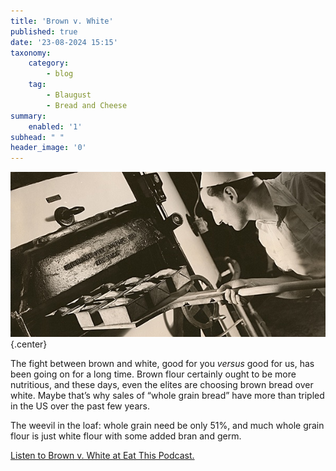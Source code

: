 ```yaml
---
title: 'Brown v. White'
published: true
date: '23-08-2024 15:15'
taxonomy:
    category:
        - blog
    tag:
        - Blaugust
        - Bread and Cheese
summary:
    enabled: '1'
subhead: " "
header_image: '0'
---
```


![Monochrome image of a baker putting loaf tins into an over. The baker wears a pristine white chef's hat and is leaning forward on the right. The oven door on the right is open to receive the tins, which are lined up on a wooden peel.](odb-23-image.jpg){.center}

The fight between brown and white, good for you _versus_ good for us, has been going on for a long time. Brown flour certainly ought to be more nutritious, and these days, even the elites are choosing brown bread over white. Maybe that’s why sales of “whole grain bread” have more than tripled in the US over the past few years.

The weevil in the loaf: whole grain need be only 51%, and much whole grain flour is just white flour with some added bran and germ.

<a href="https://www.eatthispodcast.com/our-daily-bread-23/" rel=canonical>Listen to Brown v. White at Eat This Podcast.</a>